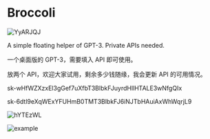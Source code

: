 # Broccoli
![YyARJQJ](https://i.imgur.com/YyARJQJ.png)

A simple floating helper of GPT-3. Private APIs needed.

一个桌面版的 GPT-3，需要填入 API 即可使用。

放两个 API，欢迎大家试用，剩余多少钱随缘，我会更新 API 的可用情况。

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

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

![hYTEzWL](https://i.imgur.com/hYTEzWL.png)

![example](https://github.com/Ryan-the-hito/Broccoli/blob/main/img/My%20Movie%203.gif)
